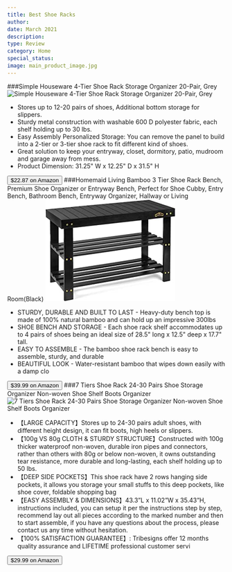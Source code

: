 ```yaml
---
title: Best Shoe Racks
author: 
date: March 2021
description: 
type: Review
category: Home
special_status: 
image: main_product_image.jpg
---
```

###Simple Houseware 4-Tier Shoe Rack Storage Organizer 20-Pair, Grey
![Simple Houseware 4-Tier Shoe Rack Storage Organizer 20-Pair, Grey](https://images-na.ssl-images-amazon.com/images/I/91593cFz9sL.__AC_SX300_SY300_QL70_ML2_.jpg)
- Stores up to 12-20 pairs of shoes, Additional bottom storage for slippers.
- Sturdy metal construction with washable 600 D polyester fabric, each shelf holding up to 30 lbs.
- Easy Assembly Personalized Storage: You can remove the panel to build into a 2-tier or 3-tier shoe rack to fit different kind of shoes.
- Great solution to keep your entryway, closet, dormitory, patio, mudroom and garage away from mess.
- Product Dimension: 31.25" W x 12.25" D x 31.5" H

[<button class="button">$22.87 on Amazon</button>](https://www.amazon.com/gp/slredirect/picassoRedirect.html/ref=pa_sp_atf_aps_sr_pg1_1?ie=UTF8&adId=A05969801YJZUTWXGA2YS&url=%2FSimple-Houseware-4-Tier-Storage-Organizer%2Fdp%2FB081K8TNC6%2Fref%3Dsr_1_1_sspa%3Fdchild%3D1%26keywords%3Dshoe%2Brack%26qid%3D1614636448%26sr%3D8-1-spons%26psc%3D1&qualifier=1614636448&id=975625995224936&widgetName=sp_atf)
###Homemaid Living Bamboo 3 Tier Shoe Rack Bench, Premium Shoe Organizer or Entryway Bench, Perfect for Shoe Cubby, Entry Bench, Bathroom Bench, Entryway Organizer, Hallway or Living Room(Black)
![Homemaid Living Bamboo 3 Tier Shoe Rack Bench, Premium Shoe Organizer or Entryway Bench, Perfect for Shoe Cubby, Entry Bench, Bathroom Bench, Entryway Organizer, Hallway or Living Room(Black)](./HomemaidL.jpeg)
- STURDY, DURABLE AND BUILT TO LAST - Heavy-duty bench top is made of 100% natural bamboo and can hold up an impressive 300lbs
- SHOE BENCH AND STORAGE - Each shoe rack shelf accommodates up to 4 pairs of shoes being an ideal size of 28.5" long x 12.5" deep x 17.7" tall.
- EASY TO ASSEMBLE - The bamboo shoe rack bench is easy to assemble, sturdy, and durable
- BEAUTIFUL LOOK - Water-resistant bamboo that wipes down easily with a damp clo

[<button class="button">$39.99 on Amazon</button>](https://www.amazon.com/gp/slredirect/picassoRedirect.html/ref=pa_sp_atf_aps_sr_pg1_1?ie=UTF8&adId=A02053131RN282YGCT1LR&url=%2FHomemaid-Living-Organizer-Entryway-Bathroom%2Fdp%2FB089434T88%2Fref%3Dsr_1_4_sspa%3Fdchild%3D1%26keywords%3Dshoe%2Brack%26qid%3D1614636448%26sr%3D8-4-spons%26psc%3D1&qualifier=1614636448&id=975625995224936&widgetName=sp_atf)
###7 Tiers Shoe Rack 24-30 Pairs Shoe Storage Organizer Non-woven Shoe Shelf Boots Organizer
![7 Tiers Shoe Rack 24-30 Pairs Shoe Storage Organizer Non-woven Shoe Shelf Boots Organizer](https://images-na.ssl-images-amazon.com/images/I/61AZf788ZTL.__AC_SX300_SY300_QL70_ML2_.jpg)
- 【LARGE CAPACITY】Stores up to 24-30 pairs adult shoes, with different height design, it can fit boots, high heels or slippers.
- 【100g VS 80g CLOTH & STURDY STRUCTURE】Constructed with 100g thicker waterproof non-woven, durable iron pipes and connectors, rather than others with 80g or below non-woven, it owns outstanding tear resistance, more durable and long-lasting, each shelf holding up to 50 lbs.
- 【DEEP SIDE POCKETS】This shoe rack have 2 rows hanging side pockets, it allows you storage your small stuffs to this deep pockets, like shoe cover, foldable shopping bag
- 【EASY ASSEMBLY & DIMENSIONS】43.3”L x 11.02”W x 35.43”H, instructions included, you can setup it per the instructions step by step, recommend lay out all pieces according to the marked number and then to start assemble, if you have any questions about the process, please contact us any time without hesitation.
- 【100% SATISFACTION GUARANTEE】: Tribesigns offer 12 months quality assurance and LIFETIME professional customer servi

[<button class="button">$29.99 on Amazon</button>](https://www.amazon.com/Tribesigns-Tiers-Storage-Organizer-Non-Woven/dp/B081V518B7/ref=sr_1_7?dchild=1&keywords=shoe+rack&qid=1614636448&sr=8-7)
